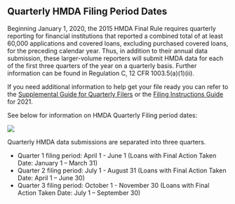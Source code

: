 ## Quarterly HMDA Filing Period Dates

Beginning January 1, 2020, the 2015 HMDA Final Rule requires quarterly reporting for financial institutions that reported a combined total of at least 60,000 applications and covered loans, excluding purchased covered loans, for the preceding calendar year. Thus, in addition to their annual data submission, these larger-volume reporters will submit HMDA data for each of the first three quarters of the year on a quarterly basis. Further information can be found in Regulation C, 12 CFR 1003.5(a)(1)(ii).

If you need additional information to help get your file ready you can refer to the [Supplemental Guide for Quarterly Filers](https://s3.amazonaws.com/cfpb-hmda-public/prod/help/supplemental-guide-for-quarterly-filers-2021.pdf) or the [Filing Instructions Guide](https://s3.amazonaws.com/cfpb-hmda-public/prod/help/2021-hmda-fig.pdf) for 2021.

See below for information on HMDA Quarterly Filing period dates:

![](https://raw.githubusercontent.com/cfpb/hmda-frontend/master/src/documentation/markdown/images/quarterly_filing.png)

Quarterly HMDA data submissions are separated into three quarters.   

- Quarter 1 filing period: April 1 - June 1 (Loans with Final Action Taken Date: January 1 – March 31)
- Quarter 2 filing period: July 1 - August 31 (Loans with Final Action Taken Date: April 1 – June 30)
- Quarter 3 filing period: October 1 - November 30 (Loans with Final Action Taken Date: July 1 – September 30)

